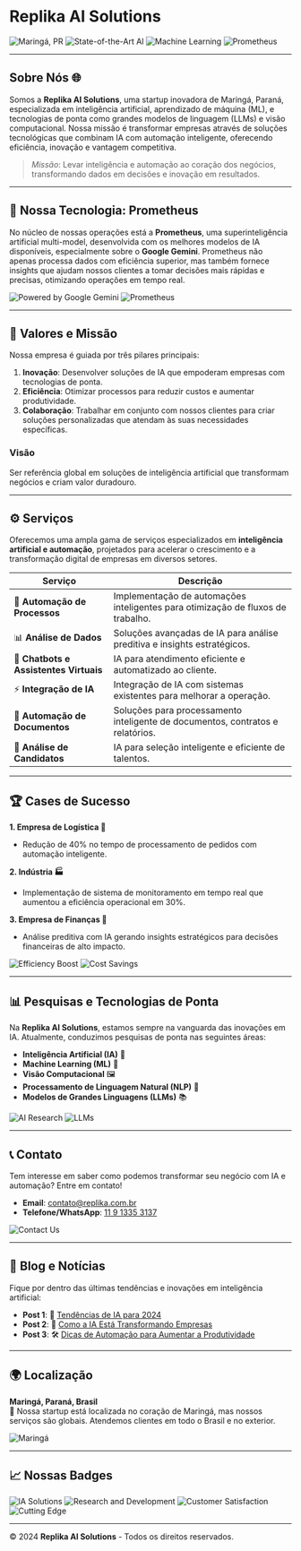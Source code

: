 # Replika AI Solutions  

![Maringá, PR](https://img.shields.io/badge/Maring%C3%A1%2C%20PR-Headquarters-green)
![State-of-the-Art AI](https://img.shields.io/badge/AI-State--of--the--Art-blue)
![Machine Learning](https://img.shields.io/badge/Machine%20Learning-Innovation-orange)
![Prometheus](https://img.shields.io/badge/Prometheus-Multi--Model%20Super%20AI-yellow)

---

## Sobre Nós 🌐  

Somos a **Replika AI Solutions**, uma startup inovadora de Maringá, Paraná, especializada em inteligência artificial, aprendizado de máquina (ML), e tecnologias de ponta como grandes modelos de linguagem (LLMs) e visão computacional. Nossa missão é transformar empresas através de soluções tecnológicas que combinam IA com automação inteligente, oferecendo eficiência, inovação e vantagem competitiva.  
> *Missão*: Levar inteligência e automação ao coração dos negócios, transformando dados em decisões e inovação em resultados.

---

## 🧠 **Nossa Tecnologia: Prometheus**  
No núcleo de nossas operações está a **Prometheus**, uma superinteligência artificial multi-model, desenvolvida com os melhores modelos de IA disponíveis, especialmente sobre o **Google Gemini**. Prometheus não apenas processa dados com eficiência superior, mas também fornece insights que ajudam nossos clientes a tomar decisões mais rápidas e precisas, otimizando operações em tempo real.

![Powered by Google Gemini](https://img.shields.io/badge/Powered%20by-Google%20Gemini-blueviolet)
![Prometheus](https://img.shields.io/badge/Prometheus-High%20Performance-red)

---

## 🎯 **Valores e Missão**  
Nossa empresa é guiada por três pilares principais:  
1. **Inovação**: Desenvolver soluções de IA que empoderam empresas com tecnologias de ponta.  
2. **Eficiência**: Otimizar processos para reduzir custos e aumentar produtividade.  
3. **Colaboração**: Trabalhar em conjunto com nossos clientes para criar soluções personalizadas que atendam às suas necessidades específicas.

### Visão  
Ser referência global em soluções de inteligência artificial que transformam negócios e criam valor duradouro.

---

## ⚙️ **Serviços**  
Oferecemos uma ampla gama de serviços especializados em **inteligência artificial e automação**, projetados para acelerar o crescimento e a transformação digital de empresas em diversos setores.

| Serviço | Descrição |
|---------|-----------|
| 🔄 **Automação de Processos** | Implementação de automações inteligentes para otimização de fluxos de trabalho. |
| 📊 **Análise de Dados** | Soluções avançadas de IA para análise preditiva e insights estratégicos. |
| 💬 **Chatbots e Assistentes Virtuais** | IA para atendimento eficiente e automatizado ao cliente. |
| ⚡ **Integração de IA** | Integração de IA com sistemas existentes para melhorar a operação. |
| 📝 **Automação de Documentos** | Soluções para processamento inteligente de documentos, contratos e relatórios. |
| 👤 **Análise de Candidatos** | IA para seleção inteligente e eficiente de talentos. |

---

## 🏆 **Cases de Sucesso**  
**1. Empresa de Logística 🚚**  
- Redução de 40% no tempo de processamento de pedidos com automação inteligente.

**2. Indústria 🏭**  
- Implementação de sistema de monitoramento em tempo real que aumentou a eficiência operacional em 30%.

**3. Empresa de Finanças 💼**  
- Análise preditiva com IA gerando insights estratégicos para decisões financeiras de alto impacto.

![Efficiency Boost](https://img.shields.io/badge/Efficiency%20Boost-30%25-green)
![Cost Savings](https://img.shields.io/badge/Cost%20Savings-40%25-brightgreen)

---

## 📊 **Pesquisas e Tecnologias de Ponta**  
Na **Replika AI Solutions**, estamos sempre na vanguarda das inovações em IA. Atualmente, conduzimos pesquisas de ponta nas seguintes áreas:

- **Inteligência Artificial (IA)** 🧠
- **Machine Learning (ML)** 🤖
- **Visão Computacional** 🖼️
- **Processamento de Linguagem Natural (NLP)** 💬
- **Modelos de Grandes Linguagens (LLMs)** 📚
  
![AI Research](https://img.shields.io/badge/AI-Research-blue)
![LLMs](https://img.shields.io/badge/LLMs-Advanced-yellow)

---

## 📞 **Contato**  
Tem interesse em saber como podemos transformar seu negócio com IA e automação? Entre em contato!

- **Email**: [contato@replika.com.br](mailto:contato@replika.com.br)
- **Telefone/WhatsApp**: [11 9 1335 3137](tel:+5511913353137)
  
![Contact Us](https://img.shields.io/badge/Contact%20Us-24%2F7%20Support-red)

---

## 📰 **Blog e Notícias**  
Fique por dentro das últimas tendências e inovações em inteligência artificial:

- **Post 1**: 🚀 [Tendências de IA para 2024](#)
- **Post 2**: 🧠 [Como a IA Está Transformando Empresas](#)
- **Post 3**: 🛠️ [Dicas de Automação para Aumentar a Produtividade](#)

---

## 🌍 **Localização**  
**Maringá, Paraná, Brasil**  
📍 Nossa startup está localizada no coração de Maringá, mas nossos serviços são globais. Atendemos clientes em todo o Brasil e no exterior.

![Maringá](https://img.shields.io/badge/Location-Maring%C3%A1%2C%20PR-green)

---

## 📈 **Nossas Badges**  
![IA Solutions](https://img.shields.io/badge/IA-Solutions-blue)
![Research and Development](https://img.shields.io/badge/R%26D-Innovation-yellow)
![Customer Satisfaction](https://img.shields.io/badge/Customer%20Satisfaction-99%25-brightgreen)
![Cutting Edge](https://img.shields.io/badge/Technology-Cutting%20Edge-orange)

---

© 2024 **Replika AI Solutions** - Todos os direitos reservados.  
